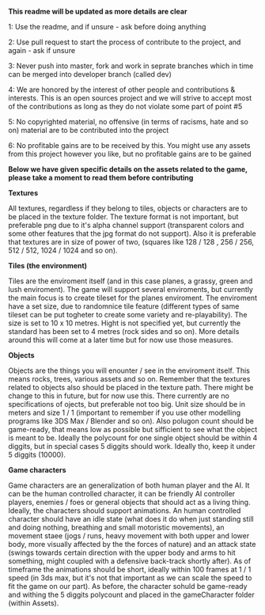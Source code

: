 **This readme will be updated as more details are clear**

1: Use the readme, and if unsure - ask before doing anything

2: Use pull request to start the process of contribute to the project, and again - ask if unsure

3: Never push into master, fork and work in seprate branches which in time can be merged into developer branch (called dev)

4: We are honored by the interest of other people and contributions & interests. This is an open sources project and we will strive to accept most of the contributions as long as they do not violate some part of point #5

5: No copyrighted material, no offensive (in terms of racisms, hate and so on) material are to be contributed into the project

6: No profitable gains are to be received by this. You might use any assets from this project however you like, but no profitable gains are to be gained

**Below we have given specific details on the assets related to the game, please take a moment to read them before contributing**

**Textures**

All textures, regardless if they belong to tiles, objects or characters are to be placed in the texture folder. The texture format is not important, but preferable png due to it's alpha channel support (transparent colors and some other features that the jpg format do not support). Also it is preferable that textures are in size of power of two, (squares like 128 / 128 , 256 / 256, 512 / 512, 1024 / 1024 and so on).

**Tiles (the environment)**

Tiles are the enviroment itself (and in this case planes, a grassy, green and lush enviroment). The game will support several enviroments, but currently the main focus is to create tileset for the planes enviroment. The enviroment have a set size, due to randomnice tile feature (different types of same tileset can be put togheter to create some variety and re-playability). The size is set to 10 x 10 metres. Hight is not specified yet, but currently the standard has been set to 4 metres (rock sides and so on). More details around this will come at a later time but for now use those measures.

**Objects**

Objects are the things you will enounter / see in the enviroment itself. This means rocks, trees, various assets and so on. Remember that the textures related to objects also should be placed in the texture path. There might be change to this in future, but for now use this. There currently are no specifications of ojects, but preferable not too big. Unit size should be in meters and size 1 / 1 (important to remember if you use other modelling programs like 3DS Max / Blender and so on). Also polugon count should be game-ready, that means low as possible but sifficient to see what the object is meant to be. Ideally the polycount for one single object should be within 4 diggits, but in special cases 5 diggits should work. Ideally tho, keep it under 5 diggits (10000).

**Game characters**

Game characters are an generalization of both human player and the AI. It can be the human controlled character, it can be friendly AI controller players, enemies / foes or general objects that should act as a living thing. Ideally, the characters should support animations. An human controlled character should have an idle state (what does it do when just standing still and doing nothing, breathing and small motoristic movements), an movement staee (jogs / runs, heavy movement with both upper and lower body, more visually affected by the the forces of nature) and an attack state (swings towards certain direction with the upper body and arms to hit something, might coupled with a defensive back-track shortly after). As of timeframe the animations should be short, ideally within 100 frames at 1 / 1 speed (in 3ds max, but it's not that important as we can scale the speed to fit the game on our part). As before, the character sohuld be game-ready and withing the 5 diggits polycount and placed in the gameCharacter folder (within Assets).

